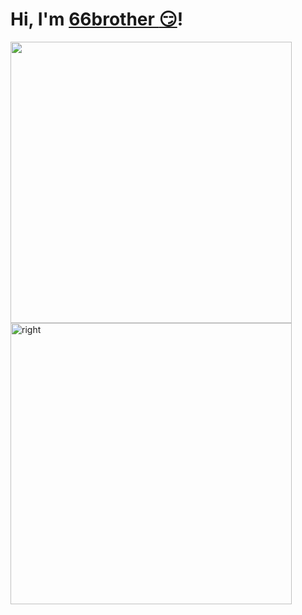 




# Hi, I'm [66brother :smirk:](https://www.linkedin.com/in/junbin-liang-482556176/)! <br/>
<img alt="" width="450px" src="https://user-images.githubusercontent.com/37808313/118411249-93a3ca80-b661-11eb-92ab-07c6c41b3c59.gif" />  <img alt="right" width="450px" src="https://user-images.githubusercontent.com/37808313/118411249-93a3ca80-b661-11eb-92ab-07c6c41b3c59.gif" /> 







<!-- ![Top Langs](https://github-readme-stats.vercel.app/api/top-langs/?username=JunBinLiang&layout=compact)  <img align="left" src="https://github.com/SP-XD/SP-XD/blob/main/images/dino.gif?raw=true" height="250px" /> -->
 
